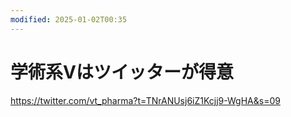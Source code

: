```yaml
---
modified: 2025-01-02T00:35
---
```

# 学術系Vはツイッターが得意

https://twitter.com/vt_pharma?t=TNrANUsj6iZ1Kcjj9-WgHA&s=09